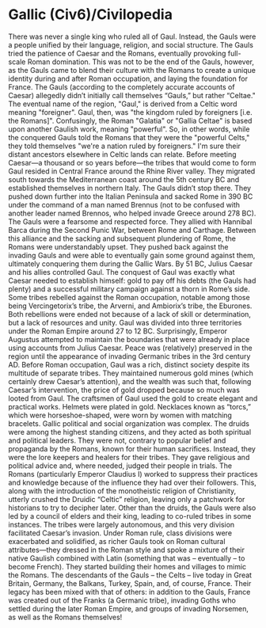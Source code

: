 # Gallic (Civ6)/Civilopedia

There was never a single king who ruled all of Gaul. Instead, the Gauls were a people unified by their language, religion, and social structure. The Gauls tried the patience of Caesar and the Romans, eventually provoking full-scale Roman domination. This was not to be the end of the Gauls, however, as the Gauls came to blend their culture with the Romans to create a unique identity during and after Roman occupation, and laying the foundation for France.
The Gauls (according to the completely accurate accounts of Caesar) allegedly didn’t initially call themselves “Gauls,” but rather “Celtae." The eventual name of the region, "Gaul," is derived from a Celtic word meaning "foreigner". Gaul, then, was "the kingdom ruled by foreigners [i.e. the Romans]". Confusingly, the Roman "Galatia" or "Gallia Celtae" is based upon another Gaulish work, meaning "powerful". So, in other words, while the conquered Gauls told the Romans that they were the "powerful Celts," they told themselves "we're a nation ruled by foreigners." I'm sure their distant ancestors elsewhere in Celtic lands can relate.
Before meeting Caesar—a thousand or so years before—the tribes that would come to form Gaul resided in Central France around the Rhine River valley. They migrated south towards the Mediterranean coast around the 5th century BC and established themselves in northern Italy. The Gauls didn’t stop there. They pushed down further into the Italian Peninsula and sacked Rome in 390 BC under the command of a man named Brennus (not to be confused with another leader named Brennos, who helped invade Greece around 278 BC). The Gauls were a fearsome and respected force. They allied with Hannibal Barca during the Second Punic War, between Rome and Carthage. Between this alliance and the sacking and subsequent plundering of Rome, the Romans were understandably upset. They pushed back against the invading Gauls and were able to eventually gain some ground against them, ultimately conquering them during the Gallic Wars. By 51 BC, Julius Caesar and his allies controlled Gaul. The conquest of Gaul was exactly what Caesar needed to establish himself: gold to pay off his debts (the Gauls had plenty) and a successful military campaign against a thorn in Rome’s side. Some tribes rebelled against the Roman occupation, notable among those being Vercingetorix’s tribe, the Arverni, and Ambiorix’s tribe, the Eburones. Both rebellions were ended not because of a lack of skill or determination, but a lack of resources and unity.
Gaul was divided into three territories under the Roman Empire around 27 to 12 BC. Surprisingly, Emperor Augustus attempted to maintain the boundaries that were already in place using accounts from Julius Caesar. Peace was (relatively) preserved in the region until the appearance of invading Germanic tribes in the 3rd century AD.
Before Roman occupation, Gaul was a rich, distinct society despite its multitude of separate tribes. They maintained numerous gold mines (which certainly drew Caesar’s attention), and the wealth was such that, following Caesar’s intervention, the price of gold dropped because so much was looted from Gaul. The craftsmen of Gaul used the gold to create elegant and practical works. Helmets were plated in gold. Necklaces known as “torcs,” which were horseshoe-shaped, were worn by women with matching bracelets.
Gallic political and social organization was complex. The druids were among the highest standing citizens, and they acted as both spiritual and political leaders. They were not, contrary to popular belief and propaganda by the Romans, known for their human sacrifices. Instead, they were the lore keepers and healers for their tribes. They gave religious and political advice and, where needed, judged their people in trials. The Romans (particularly Emperor Claudius I) worked to suppress their practices and knowledge because of the influence they had over their followers. This, along with the introduction of the monotheistic religion of Christianity, utterly crushed the Druidic “Celtic” religion, leaving only a patchwork for historians to try to decipher later.
Other than the druids, the Gauls were also led by a council of elders and their king, leading to co-ruled tribes in some instances. The tribes were largely autonomous, and this very division facilitated Caesar’s invasion. Under Roman rule, class divisions were exacerbated and solidified, as richer Gauls took on Roman cultural attributes—they dressed in the Roman style and spoke a mixture of their native Gaulish combined with Latin (something that was – eventually – to become French). They started building their homes and villages to mimic the Romans.
The descendants of the Gauls – the Celts – live today in Great Britain, Germany, the Balkans, Turkey, Spain, and, of course, France. Their legacy has been mixed with that of others: in addition to the Gauls, France was created out of the Franks (a Germanic tribe), invading Goths who settled during the later Roman Empire, and groups of invading Norsemen, as well as the Romans themselves!